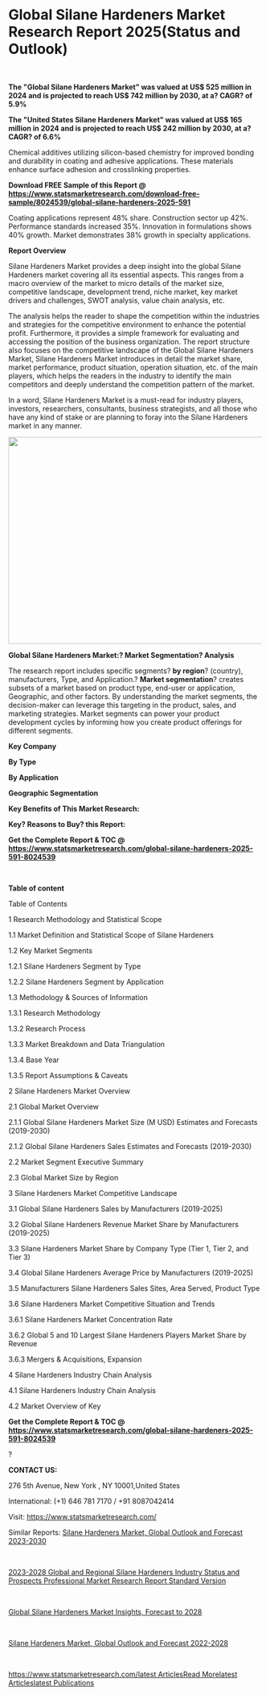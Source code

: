<h1>Global Silane Hardeners Market Research Report 2025(Status and Outlook)</h1><br/><p><strong>The "Global Silane Hardeners Market" was valued at US$ 525 million in 2024 and is projected to reach US$ 742 million by 2030, at a? <strong>CAGR</strong>? of 5.9%</strong></p>
 
 
 
 <p><strong>The "United States Silane Hardeners Market" was valued at US$ 165 million in 2024 and is projected to reach US$ 242 million by 2030, at a? <strong>CAGR</strong>? of 6.6%</strong></p>
 
 
 
 <p>Chemical additives utilizing silicon-based chemistry for improved bonding and durability in coating and adhesive applications. These materials enhance surface adhesion and crosslinking properties.</p>
 
 
 
 <p><strong>Download FREE Sample of this Report @ <a href="https://www.statsmarketresearch.com/download-free-sample/8024539/global-silane-hardeners-2025-591">https://www.statsmarketresearch.com/download-free-sample/8024539/global-silane-hardeners-2025-591</a></strong></p>
 
 
 
 <p>Coating applications represent 48% share. Construction sector up 42%. Performance standards increased 35%. Innovation in formulations shows 40% growth. Market demonstrates 38% growth in specialty applications.</p>
 
 
 
 <p><strong>Report Overview</strong></p>
 
 
 
 <p>Silane Hardeners Market provides a deep insight into the global Silane Hardeners market covering all its essential aspects. This ranges from a macro overview of the market to micro details of the market size, competitive landscape, development trend, niche market, key market drivers and challenges, SWOT analysis, value chain analysis, etc.</p>
 
 
 
 <p>The analysis helps the reader to shape the competition within the industries and strategies for the competitive environment to enhance the potential profit. Furthermore, it provides a simple framework for evaluating and accessing the position of the business organization. The report structure also focuses on the competitive landscape of the Global Silane Hardeners Market, Silane Hardeners Market introduces in detail the market share, market performance, product situation, operation situation, etc. of the main players, which helps the readers in the industry to identify the main competitors and deeply understand the competition pattern of the market.</p>
 
 
 
 <p>In a word, Silane Hardeners Market is a must-read for industry players, investors, researchers, consultants, business strategists, and all those who have any kind of stake or are planning to foray into the Silane Hardeners market in any manner.</p>
 
 
 
 <p><img alt="" src="https://www.24marketreports.com/assets/report-images/SilaneHardenersMarket.jpg" style="height:411px; width:731px" /></p>
 
 
 
 <p><strong>Global Silane Hardeners Market:? Market Segmentation? Analysis</strong></p>
 
 
 
 <p>The research report includes specific segments? <strong>by region</strong>? (country), manufacturers, Type, and Application.? <strong>Market segmentation</strong>? creates subsets of a market based on product type, end-user or application, Geographic, and other factors. By understanding the market segments, the decision-maker can leverage this targeting in the product, sales, and marketing strategies. Market segments can power your product development cycles by informing how you create product offerings for different segments.</p>
 
 
 
 <p><strong>Key Company</strong></p>
 
 
 
 <p><strong>By Type</strong></p>
 
 
 
 <p><strong><strong>By Application</strong></strong></p>
 
 
 
 <p><strong>Geographic Segmentation</strong></p>
 
 
 
 <p><strong>Key Benefits of This Market Research:</strong></p>
 
 
 
 <p><strong>Key? <strong>Reasons to Buy</strong>? this Report:</strong></p>
 
 
 
 <div><b>Get the Complete Report & TOC @ <a href="https://www.statsmarketresearch.com/global-silane-hardeners-2025-591-8024539">https://www.statsmarketresearch.com/global-silane-hardeners-2025-591-8024539</a></b></div>
 
 
 
 <p><br />
 
 <b>Table of content</b></p>
 
 
 
 <p>Table of Contents<br />
 
 1 Research Methodology and Statistical Scope<br />
 
 1.1 Market Definition and Statistical Scope of Silane Hardeners<br />
 
 1.2 Key Market Segments<br />
 
 1.2.1 Silane Hardeners Segment by Type<br />
 
 1.2.2 Silane Hardeners Segment by Application<br />
 
 1.3 Methodology & Sources of Information<br />
 
 1.3.1 Research Methodology<br />
 
 1.3.2 Research Process<br />
 
 1.3.3 Market Breakdown and Data Triangulation<br />
 
 1.3.4 Base Year<br />
 
 1.3.5 Report Assumptions & Caveats<br />
 
 2 Silane Hardeners Market Overview<br />
 
 2.1 Global Market Overview<br />
 
 2.1.1 Global Silane Hardeners Market Size (M USD) Estimates and Forecasts (2019-2030)<br />
 
 2.1.2 Global Silane Hardeners Sales Estimates and Forecasts (2019-2030)<br />
 
 2.2 Market Segment Executive Summary<br />
 
 2.3 Global Market Size by Region<br />
 
 3 Silane Hardeners Market Competitive Landscape<br />
 
 3.1 Global Silane Hardeners Sales by Manufacturers (2019-2025)<br />
 
 3.2 Global Silane Hardeners Revenue Market Share by Manufacturers (2019-2025)<br />
 
 3.3 Silane Hardeners Market Share by Company Type (Tier 1, Tier 2, and Tier 3)<br />
 
 3.4 Global Silane Hardeners Average Price by Manufacturers (2019-2025)<br />
 
 3.5 Manufacturers Silane Hardeners Sales Sites, Area Served, Product Type<br />
 
 3.6 Silane Hardeners Market Competitive Situation and Trends<br />
 
 3.6.1 Silane Hardeners Market Concentration Rate<br />
 
 3.6.2 Global 5 and 10 Largest Silane Hardeners Players Market Share by Revenue<br />
 
 3.6.3 Mergers & Acquisitions, Expansion<br />
 
 4 Silane Hardeners Industry Chain Analysis<br />
 
 4.1 Silane Hardeners Industry Chain Analysis<br />
 
 4.2 Market Overview of Key</p>
 
 
 
 <div><b>Get the Complete Report & TOC @ <a href="https://www.statsmarketresearch.com/global-silane-hardeners-2025-591-8024539">https://www.statsmarketresearch.com/global-silane-hardeners-2025-591-8024539</a></b></div>
 
 
 
 <p>? </p>
 
 
 
 <p><b>CONTACT US:</b><br />
 
 276 5th Avenue, New York , NY 10001,United States<br />
 
 International: (+1) 646 781 7170 / +91 8087042414<br />
 
 Visit: <a href="https://www.statsmarketresearch.com/">https://www.statsmarketresearch.com/</a><br />
 
 Similar Reports: <a href="https://www.statsmarketresearch.com/global-silane-hardeners-2025-591-8024539">Silane Hardeners Market, Global Outlook and Forecast 2023-2030</a><br />
 
 <br />
 
 <a href="https://www.statsmarketresearch.com/global-silane-hardeners-2025-591-8024539">2023-2028 Global and Regional Silane Hardeners Industry Status and Prospects Professional Market Research Report Standard Version</a><br />
 
 <br />
 
 <a href="https://www.statsmarketresearch.com/global-silane-hardeners-2025-591-8024539">Global Silane Hardeners Market Insights, Forecast to 2028</a><br />
 
 <br />
 
 <a href="https://www.statsmarketresearch.com/global-silane-hardeners-2025-591-8024539">Silane Hardeners Market, Global Outlook and Forecast 2022-2028</a><br />
 
 <br />
 
 <a href="https://gyeongbokgung.com">https://www.statsmarketresearch.com/</a><a href="https://hallyeomaritime.com">latest Articles</a><a href="https://jingwansa.com">Read More</a><a href="https://nguoiviet.jp/">latest Articles</a><a href="https://www.intelmarketresearch.com/">latest Publications</a></p>